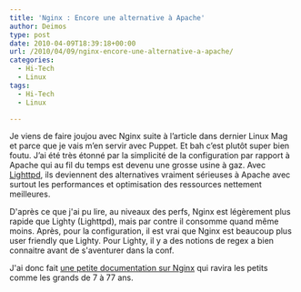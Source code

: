 ```yaml
---
title: 'Nginx : Encore une alternative à Apache'
author: Deimos
type: post
date: 2010-04-09T18:39:18+00:00
url: /2010/04/09/nginx-encore-une-alternative-a-apache/
categories:
  - Hi-Tech
  - Linux
tags:
  - Hi-Tech
  - Linux

---
```


Je viens de faire joujou avec Nginx suite à l’article dans dernier Linux Mag et parce que je vais m’en servir avec Puppet. Et bah c’est plutôt super bien foutu. J’ai été très étonné par la simplicité de la configuration par rapport à Apache qui au fil du temps est devenu une grosse usine à gaz. Avec [Lighttpd][1], ils deviennent des alternatives vraiment sérieuses à Apache avec surtout les performances et optimisation des ressources nettement meilleures.

D'après ce que j'ai pu lire, au niveaux des perfs, Nginx est légèrement plus rapide que Lighty (Lighttpd), mais par contre il consomme quand même moins. Après, pour la configuration, il est vrai que Nginx est beaucoup plus user friendly que Lighty. Pour Lighty, il y a des notions de regex a bien connaitre avant de s'aventurer dans la conf.

J'ai donc fait [une petite documentation sur Nginx][2] qui ravira les petits comme les grands de 7 à 77 ans.

 [1]: https://wiki.deimos.fr/Lighttpd_:_Installation_et_configuration_d%27une_alternative_d%27Apache
 [2]: https://wiki.deimos.fr/Nginx_:_Installation_et_configuration_d%27une_alternative_d%27Apache
